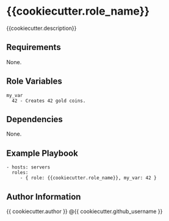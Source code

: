 {{cookiecutter.role_name}}
=========

{{cookiecutter.description}}

Requirements
------------

None.

Role Variables
--------------

```
my_var
  42 - Creates 42 gold coins.
```

Dependencies
------------

None.

Example Playbook
----------------

    - hosts: servers
      roles:
         - { role: {{cookiecutter.role_name}}, my_var: 42 }

Author Information
------------------

{{ cookiecutter.author }} @{{ cookiecutter.github_username }}
